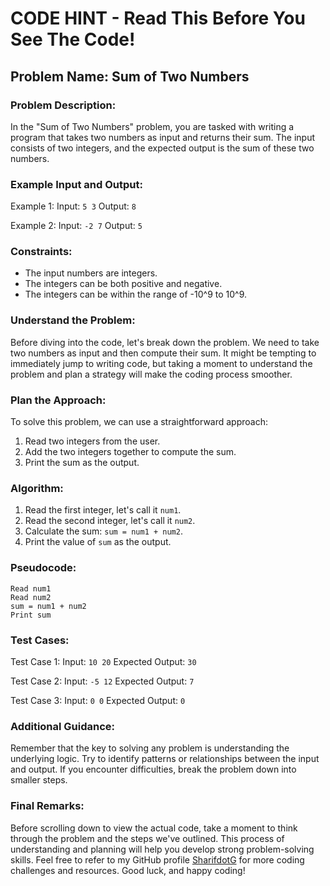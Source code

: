 # CODE HINT - Read This Before You See The Code!

## Problem Name: Sum of Two Numbers

### Problem Description:
In the "Sum of Two Numbers" problem, you are tasked with writing a program that takes two numbers as input and returns their sum. The input consists of two integers, and the expected output is the sum of these two numbers.

### Example Input and Output:
Example 1:
Input: `5 3`
Output: `8`

Example 2:
Input: `-2 7`
Output: `5`

### Constraints:
- The input numbers are integers.
- The integers can be both positive and negative.
- The integers can be within the range of -10^9 to 10^9.

### Understand the Problem:
Before diving into the code, let's break down the problem. We need to take two numbers as input and then compute their sum. It might be tempting to immediately jump to writing code, but taking a moment to understand the problem and plan a strategy will make the coding process smoother.

### Plan the Approach:
To solve this problem, we can use a straightforward approach:
1. Read two integers from the user.
2. Add the two integers together to compute the sum.
3. Print the sum as the output.

### Algorithm:
1. Read the first integer, let's call it `num1`.
2. Read the second integer, let's call it `num2`.
3. Calculate the sum: `sum = num1 + num2`.
4. Print the value of `sum` as the output.

### Pseudocode:
```plaintext
Read num1
Read num2
sum = num1 + num2
Print sum
```

### Test Cases:
Test Case 1:
Input: `10 20`
Expected Output: `30`

Test Case 2:
Input: `-5 12`
Expected Output: `7`

Test Case 3:
Input: `0 0`
Expected Output: `0`

### Additional Guidance:
Remember that the key to solving any problem is understanding the underlying logic. Try to identify patterns or relationships between the input and output. If you encounter difficulties, break the problem down into smaller steps.

### Final Remarks:
Before scrolling down to view the actual code, take a moment to think through the problem and the steps we've outlined. This process of understanding and planning will help you develop strong problem-solving skills. Feel free to refer to my GitHub profile [SharifdotG](https://github.com/SharifdotG) for more coding challenges and resources. Good luck, and happy coding!